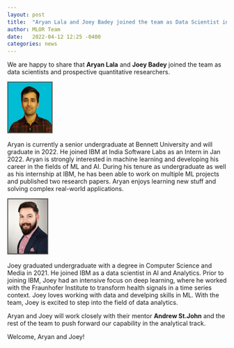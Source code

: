 ```yaml
---
layout: post
title:  "Aryan Lala and Joey Badey joined the team as Data Scientist in Analytics (MLOR mentorship)."
author: MLOR Team
date:   2022-04-12 12:25 -0400
categories: news
---
```

<style>
.center {
  display: block;
  margin-left: auto;
  margin-right: auto;
  width: 50%;
}

figcaption {
  color: black;
  font-style: italic;
  padding: 2px;
  text-align: center;
}

img {
  border: 2px solid #555;
}
</style>
<script src="https://kit.fontawesome.com/7812f4f196.js" crossorigin="anonymous"></script>

We are happy to share that <b>Aryan Lala</b> <a href="https://www.linkedin.com/in/aryanlala"><i class="fab fa-linkedin"></i></a> and <b>Joey Badey</b> <a href="https://www.linkedin.com/in/joey-badey-609839219/"><i class="fab fa-linkedin"></i></a> joined the team as data scientists and prospective quantitative researchers. 

<img src="/teampics/aryan.png" class="rounded-corners" alt="am" width=100 height=115>

Aryan is currently a senior undergraduate at Bennett University and will graduate in 2022. He joined IBM at India Software Labs as an Intern in Jan 2022. Aryan is strongly interested in machine learning and developing his career in the fields of ML and AI. During his tenure as undergraduate as well as his internship at IBM, he has been able to work on multiple ML projects and published two research papers. Aryan enjoys learning new stuff and solving complex real-world applications.

<img src="/teampics/joey.jpg" class="rounded-corners" alt="am" width=90 height=125>

Joey graduated undergraduate with a degree in Computer Science and Media in 2021. He joined IBM as a data scientist in AI and Analytics. Prior to joining IBM, Joey had an intensive focus on deep learning, where he worked with the Fraunhofer Institute to transform health signals in a time series context. Joey loves working with data and develping skills in ML. With the team, Joey is excited to step into the field of data analytics.

Aryan and Joey will work closely with their mentor <b>Andrew St.John</b> and the rest of the team to push forward our capability in the analytical track.

Welcome, Aryan and Joey!